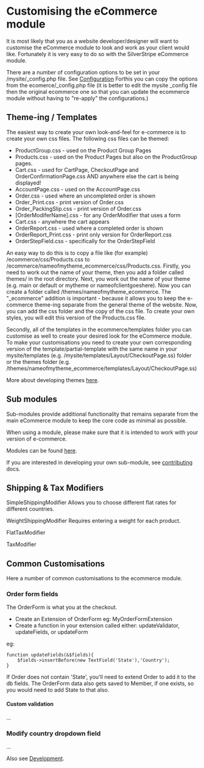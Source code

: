 # Customising the eCommerce module

It is most likely that you as a website developer/designer will want to customise the eCommerce module to look and work as your client would like.  Fortunately it is very easy to do so with the SilverStripe eCommerce module.

There are a number of configuration options to be set in your /mysite/_config.php file. See [Configuration](Configuration)  Forthis you can copy the options from the ecomerce/_config.php file (it is better to edit the mysite _config file then the original ecommerce one so that you can update the ecommerce module without having to "re-apply" the configurations.)

## Theme-ing / Templates

The easiest way to create your own look-and-feel for e-commerce is to create your own css files. The following css files can be themed:
 * ProductGroup.css  - used on the Product Group Pages
 * Products.css - used on the Product Pages but also on the ProductGroup pages.
 * Cart.css - used for CartPage, CheckoutPage and OrderConfirmationPage.css AND anywhere else the cart is being displayed!
 * AccountPage.css - used on the AccountPage.css
 * Order.css - used where an uncompleted order is shown
 * Order_Print.css - print version of Order.css
 * Order_PackingSlip.css - print version of Order.css
 * [OrderModiferName].css - for any OrderModifier that uses a form
 * Cart.css - anywhere the cart appears
 * OrderReport.css - used where a completed order is shown
 * OrderReport_Print.css - print only version for OrderReport.css
 * OrderStepField.css - specifically for the OrderStepField

An easy way to do this is to copy a file like (for example) /ecommerce/css/Products.css to /ecommerce/nameofmytheme_ecommerce/css/Products.css. Firstly, you need to work out the name of your theme, then you add a folder called themes/ in the root directory. Next, you work out the name of your theme (e.g. main or default or mytheme or nameofclientgoeshere). Now you can create a folder called /themes/nameofmytheme_ecommerce.  The "_ecommerce" addition is important - because it allows you to keep the e-commerce theme-ing separate from the general theme of the website.  Now, you can add the css folder and the copy of the css file. To create your own styles, you will edit this version of the Products.css file.

Secondly, all of the templates in the ecommerce/templates folder you can customise as well to create your desired look for the eCommerce module. To make your customisations you need to create your own corresponding version of the template/partial-template with the same name in your mysite/templates (e.g. /mysite/templates/Layout/CheckoutPage.ss) folder or the themes folder (e.g. /themes/nameofmytheme_ecommerce/templates/Layout/CheckoutPage.ss)

More about developing themes [here](http://doc.silverstripe.org/sapphire/en/topics/theme-development).



## Sub modules

Sub-modules provide additional functionality that remains separate from the main eCommerce module to keep the core code as minimal as possible.

When using a module, please make sure that it is intended to work with your version of e-commerce.

Modules can be found [here](https://code.google.com/p/silverstripe-ecommerce/source/browse/#svn%2Fmodules).

If you are interested in developing your own sub-module, see [contributing](Contributing) docs.

## Shipping & Tax Modifiers

SimpleShippingModifier
Allows you to choose different flat rates for different countries.

WeightShippingModifier
Requires entering a weight for each product.

FlatTaxModifier

TaxModifier


## Common Customisations

Here a number of common customisations to the ecommerce module.

### Order form fields

The OrderForm is what you at the checkout.

* Create an Extension of OrderForm eg: MyOrderFormExtension
* Create a function in your extension called either: updateValidator, updateFields, or updateForm

eg:

	function updateFields(&$fields){
		$fields->insertBefore(new TextField('State'),'Country');
	}

If Order does not contain 'State', you'll need to extend Order to add it to the db fields. The OrderForm data also gets saved to Member, if one exists, so you would need to add State to that also.

#### Custom validation

...

### Modify country dropdown field

...


Also see [Development](Development).
